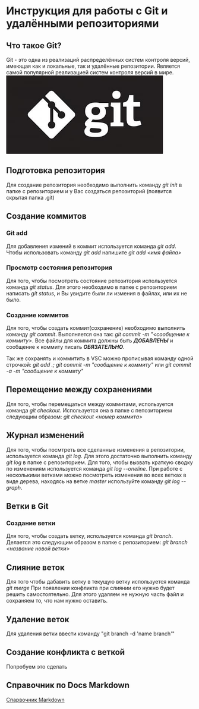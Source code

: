 # Инструкция для работы с Git и удалёнными репозиториями

## Что такое Git?
Git - это одна из реализаций распределённых систем контроля версий, имеющая как и локальные, так и удалённые репозитории. Является самой популярной реализацией систем контроля версий в мире. ![Значёк гит](git.jpeg)

## Подготовка репозитория
Для создание репозитория необходимо выполнить команду *git init*  в папке с репозиторием и у Вас создаться репозиторий (появится скрытая папка .git)

## Создание коммитов
### Git add
Для добавления измений в коммит используется команда *git add*. Чтобы использовать команду *git add* напишите *git add <имя файла>*

### Просмотр состояния репозитория
Для того, чтобы посмотреть состояние репозитория используется команда *git status*. Для этого необходимо в папке с репозиторием написать *git status*, и Вы увидите были ли измения в файлах, или их не было.

### Создание коммитов
Для того, чтобы создать коммит(сохранение) необходимо выполнить команду *git commit*. Выполняется она так: *git commit -m "<сообщение к коммиту>*. Все файлы для коммита должны быть ***ДОБАВЛЕНЫ*** и сообщение к коммиту писать ***ОБЯЗАТЕЛЬНО***.

Так же сохранять и коммитить в VSC можно прописывая команду одной строчкой:
*git add .; git commit -m "сообщение к коммиту"*
или
*git commit -a -m "сообщение к коммиту"*

## Перемещение между сохранениями
Для того, чтобы перемещаться между коммитами, используется команда *git checkout*. Используется она в папке с пепозиторием следующим образом: *git checkout <номер коммита>*

## Журнал изменений
Для того, чтобы посмтреть все сделанные изменения в репозитории, используется команда *git log*. Для этого достаточно выполнить команду *git log* в папке с репозиторием. 
Для того, чтобы вызвать краткую сводку по изменениям используется команда *git log --oneline*. 
При работе с несколькими ветками можно посмотреть изменения во всех ветках в виде дерева, находясь на ветке *master* используйте команду *git log --graph*.

## Ветки в Git

### Создание ветки

Для того, чтобы создать ветку, используется команда *git branch*. Делается это следующим образом в папке с репозиторием: *git branch <название новой ветки>*

## Слияние веток

Для того чтобы дабавить ветку в текущую ветку используется команда *git merge <name branch>*
При появлении конфликта при слиянии его нужно будет решить самостоятельно. Для этого удаляем не нужную часть файл и сохраняем то, что нам нужно оставить.

## Удаление веток
Для удаления ветки ввести команду "git branch -d 'name branch'"

## Создание конфликта с веткой
Попробуем это сделать

## Справочник по Docs Markdown 
[Спарвочник Markdown ](https://docs.microsoft.com/ru-ru/contribute/markdown-reference)

